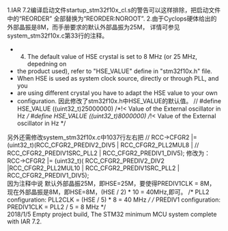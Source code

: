 1.IAR 7.2编译启动文件startup_stm32f10x_cl.s的警告可以这样排除，把启动文件中的“REORDER”
全部替换为“REORDER:NOROOT”.
2.由于Cyclops硬体给出的外部晶振是8M，而手册要求的默认外部晶振为25M，
详情可参见system_stm32f10x.c第33行的注释。
  * 4. The default value of HSE crystal is set to 8 MHz (or 25 MHz, depedning on
  *    the product used), refer to "HSE_VALUE" define in "stm32f10x.h" file. 
  *    When HSE is used as system clock source, directly or through PLL, and you
  *    are using different crystal you have to adapt the HSE value to your own
  *    configuration.
因此修改了stm32f10x.h中HSE_VALUE的默认值。
//  #define HSE_VALUE    ((uint32_t)25000000) /*!< Value of the External oscillator in Hz */
   #define HSE_VALUE    ((uint32_t)8000000) /*!< Value of the External oscillator in Hz */

另外还需修改system_stm32f10x.c中1037行左右把
//    RCC->CFGR2 |= (uint32_t)(RCC_CFGR2_PREDIV2_DIV5 | RCC_CFGR2_PLL2MUL8 |
//                             RCC_CFGR2_PREDIV1SRC_PLL2 | RCC_CFGR2_PREDIV1_DIV5);
修改为：
    RCC->CFGR2 |= (uint32_t)( RCC_CFGR2_PREDIV2_DIV2 |RCC_CFGR2_PLL2MUL10 |
                             RCC_CFGR2_PREDIV1SRC_PLL2 | RCC_CFGR2_PREDIV1_DIV5);							
因为注释中说 默认外部晶振25M，即HSE=25M，要使得PREDIV1CLK = 8M，
现在外部晶振是8M，即HSE=8M，(HSE / 2) * 10 = 40MHz,即可。
   /* PLL2 configuration: PLL2CLK = (HSE / 5) * 8 = 40 MHz */
    /* PREDIV1 configuration: PREDIV1CLK = PLL2 / 5 = 8 MHz */	
2018/1/5 Empty project build, The STM32 minimum MCU system complete with IAR 7.2.
